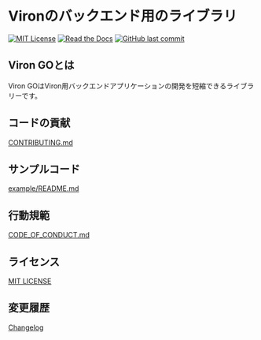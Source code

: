 # Vironのバックエンド用のライブラリ

[![MIT License](http://img.shields.io/badge/license-MIT-blue.svg?style=flat)](LICENSE)
[![Read the Docs](https://img.shields.io/readthedocs/pip.svg)](https://discovery.viron.plus/docs/introduction/)
[![GitHub last commit](https://img.shields.io/github/last-commit/cam-inc/viron.svg)]()

## Viron GOとは

Viron GOはViron用バックエンドアプリケーションの開発を短縮できるライブラリーです。

## コードの貢献
[CONTRIBUTING.md](./CONTRIBUTING.md)

## サンプルコード
[example/README.md](./example/README.md)

## 行動規範

[CODE_OF_CONDUCT.md](./CODE_OF_CONDUCT.md)

## ライセンス

[MIT LICENSE](./LICENSE)

## 変更履歴

[Changelog](https://discovery.viron.plus/docs/References/changelog/)
